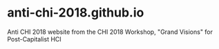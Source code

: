 # anti-chi-2018.github.io
Anti CHI 2018 website from the CHI 2018 Workshop, "Grand Visions" for Post-Capitalist HCI

